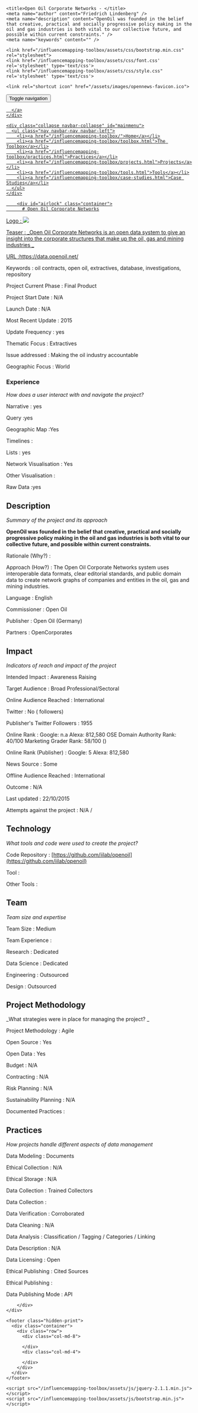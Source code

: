 <!DOCTYPE html>
<html>
  <head>
    <meta charset="utf-8">
    <meta http-equiv="X-UA-Compatible" content="IE=edge,chrome=1">
    <meta name="viewport" content="width=device-width, initial-scale=1.0">

    <title>Open Oil Corporate Networks - </title>
    <meta name="author" content="Friedrich Lindenberg" />
    <meta name="description" content="OpenOil was founded in the belief that creative, practical and socially progressive policy making in the oil and gas industries is both vital to our collective future, and possible within current constraints." />
    <meta name="keywords" content="" />

    <link href="/influencemapping-toolbox/assets/css/bootstrap.min.css" rel="stylesheet">
    <link href='/influencemapping-toolbox/assets/css/font.css' rel='stylesheet' type='text/css'>
    <link href="/influencemapping-toolbox/assets/css/style.css" rel='stylesheet' type='text/css'>

    <link rel="shortcut icon" href="/assets/images/opennews-favicon.ico">
  </head>
  <body>
    <div id="page">
      <nav class="navbar navbar-default navbar-static-top" role="navigation">
  <div class="container">
    <div class="navbar-header">
      <button type="button" class="navbar-toggle" data-toggle="collapse"
        data-target="#mainmenu">
        <span class="sr-only">Toggle navigation</span>
        <span class="icon-bar"></span>
        <span class="icon-bar"></span>
        <span class="icon-bar"></span>
      </button>
      <a class="navbar-brand" href="/">
        
      </a>
    </div>

    <div class="collapse navbar-collapse" id="mainmenu">
      <ul class="nav navbar-nav navbar-left">
        <li><a href="/influencemapping-toolbox/">Home</a></li>
        <li><a href="/influencemapping-toolbox/toolbox.html">The Toolbox</a></li>
        <li><a href="/influencemapping-toolbox/practices.html">Practices</a></li>
        <li><a href="/influencemapping-toolbox/projects.html">Projects</a></li>
        <li><a href="/influencemapping-toolbox/tools.html">Tools</a></li>
        <li><a href="/influencemapping-toolbox/case-studies.html">Case Studies</a></li>
      </ul>
    </div>
  </div>
</nav>

        <div id="airlock" class="container">
          # Open Oil Corporate Networks

Logo
: ![](https://openoil.net/wp/wp-content/uploads/2013/01/openoil-header.png)

Teaser
: _Open Oil Corporate Networks is an open data system to give an insight into the corporate structures that make up the oil, gas and mining industries _

URL
:https://data.openoil.net/


Keywords
: oil contracts, open oil, extractives, database, investigations, repository 



Project Current Phase
: Final Product

	

Project Start Date
: N/A



Launch Date
: N/A



Most Recent Update
: 2015



Update Frequency
: yes



Thematic Focus
: Extractives



Issue addressed
: Making the oil industry accountable



Geographic Focus
: World


### Experience

_How does a user interact with and navigate the project?_

Narrative
: yes 

Query
:yes 

Geographic Map
:Yes  

Timelines
:  

Lists
: yes 

Network Visualisation
:  Yes

Other Visualisation
:   

Raw Data 
:yes

## Description

_Summary of the project and its approach_

__OpenOil was founded in the belief that creative, practical and socially progressive policy making in the oil and gas industries is both vital to our collective future, and possible within current constraints.__


Rationale (Why?)
: 



Approach (How?)
: The Open Oil Corporate Networks system uses interoperable data formats, clear editorial standards, and public domain data to create network graphs of companies and entities in the oil, gas and mining industries.



Language
: English



Commissioner
: Open Oil



Publisher
: Open Oil (Germany)



Partners
: OpenCorporates


## Impact

_Indicators of reach and impact of the project_

Intended Impact
: Awareness Raising



Target Audience
: Broad Professional/Sectoral



Online Audience Reached
: International



Twitter
: No ( followers)



Publisher's Twitter Followers
: 1955



Online Rank
:  Google: n.a   Alexa: 812,580  OSE Domain Authority Rank: 40/100 Marketing Grader Rank: 58/100 ()


Online Rank (Publisher)
:  Google: 5  Alexa: 812,580



News Source
: Some



Offline Audience Reached
: International



Outcome
: N/A



Last updated
: 22/10/2015


Attempts against the project
: N/A  / 


## Technology

_What tools and code were used to create the project?_

Code Repository
: [https://github.com/iilab/openoil](https://github.com/iilab/openoil)



Tool
: 



Other Tools
: 


## Team

_Team size and expertise_

Team Size
: Medium



Team Experience
:  

Research
: Dedicated 

Data Science
: Dedicated 

Engineering
:  Outsourced

Design
: Outsourced


## Project Methodology

_What strategies were in place for managing the project? _

Project Methodology
: Agile



Open Source
: Yes



Open Data
: Yes



Budget
: N/A



Contracting
: N/A



Risk Planning
: N/A



Sustainability Planning
: N/A


Documented Practices
: []() []() []()


## Practices

_How projects handle different aspects of data management_

Data Modeling
: Documents



Ethical Collection
: N/A



Ethical Storage
: N/A



Data Collection
: Trained Collectors



Data Collection
: 



Data Verification
: Corroborated



Data Cleaning
: N/A



Data Analysis
: Classification / Tagging / Categories / Linking



Data Description
: N/A



Data Licensing
: Open



Ethical Publishing
: Cited Sources



Ethical Publishing
: 



Data Publishing Mode
: API

        </div>
    </div>

    <footer class="hidden-print">
      <div class="container">
        <div class="row">
          <div class="col-md-8">
            
          </div>
          <div class="col-md-4">
            
          </div>
        </div>
      </div>
    </footer>

    <script src="/influencemapping-toolbox/assets/js/jquery-2.1.1.min.js"></script>
    <script src="/influencemapping-toolbox/assets/js/bootstrap.min.js"></script>
  </body>
</html>
